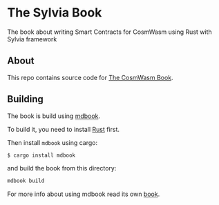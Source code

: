 # The Sylvia Book

The book about writing Smart Contracts for CosmWasm using Rust with Sylvia framework

## About

This repo contains source code for [The CosmWasm Book](https://cosmwasm.github.io/sylvia-book/).

## Building

The book is build using [mdbook](https://github.com/rust-lang/mdBook).

To build it, you need to install [Rust](https://www.rust-lang.org/tools/install) first.

Then install `mdbook` using cargo:

```bash
$ cargo install mdbook
```

and build the book from this directory:

```bash
mdbook build
```

For more info about using mdbook read its own [book](https://rust-lang.github.io/mdBook/index.html).
